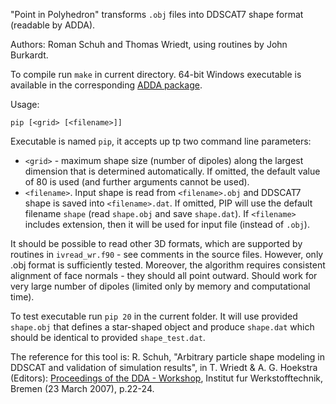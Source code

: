 "Point in Polyhedron" transforms `.obj` files into DDSCAT7 shape format (readable by ADDA).

Authors: Roman Schuh and Thomas Wriedt, using routines by John Burkardt.

To compile run `make` in current directory. 64-bit Windows executable is available in the corresponding [ADDA package](https://github.com/adda-team/adda/releases).

Usage: 
```
pip [<grid> [<filename>]]
```

Executable is named `pip`, it accepts up tp two command line parameters: 
- `<grid>` - maximum shape size (number of dipoles) along the largest dimension that is determined automatically. If omitted, the default value of 80 is used (and further arguments cannot be used).
- `<filename>`. Input shape is read from `<filename>.obj` and DDSCAT7 shape is saved into `<filename>.dat`. If omitted, PIP will use the default filename `shape` (read `shape.obj` and save `shape.dat`). If `<filename>` includes extension, then it will be used for input file (instead of `.obj`).

It should be possible to read other 3D formats, which are supported by routines in `ivread_wr.f90` - see comments in the source files. However, only .obj format is sufficiently tested. Moreover, the algorithm requires consistent alignment of face normals - they should all point outward. Should work for very large number of dipoles (limited only by memory and computational time).

To test executable run `pip 20` in the current folder. It will use provided `shape.obj` that defines a star-shaped object and produce `shape.dat` which should be identical to provided `shape_test.dat`.

The reference for this tool is: R. Schuh, "Arbitrary particle shape modeling in DDSCAT and validation of simulation results", in T. Wriedt & A. G. Hoekstra (Editors): [Proceedings of the DDA - Workshop](http://diogenes.iwt.uni-bremen.de/vt/laser/papers/DDA-Workshop-final-proceedings.pdf), Institut fur Werkstofftechnik, Bremen (23 March 2007), p.22-24.